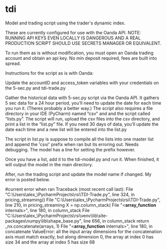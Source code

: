 # tdi
Model and trading script using the trader's dynamic index. 

These are currently configured for use with the Oanda API.
NOTE: RUNNING API KEYS EVEN LOCALLY IS DANGEROUS AND A REAL PRODUCTION SCRIPT SHOULD USE SECRETS MANAGER OR EQUIVALENT. 

To run them as is without modification, you must open an Oanda trading account and obtain an api key. No min deposit required, fees are built into spread. 

Instructions for the script as is with Oanda:

Update the accountID and access_token variables with your credentials on the 5-sec.py and tdi-trade.py

Gather the historical data with 5-sec.py script via the Oanda API. It gathers 5 sec data for a 24 hour period, you’ll need to update the date for each time you run it. (Theres probably a better way.) The script also requires a file directory in your IDE (PyCharm) named “csv” and and the script called “lists.py”. The script will run, upload the csv files into the csv directory, and print a list in the “list.py” file. If you need 30 days of data, you’ll update the date each time and a new list will be entered into the list.py

The script in list.py is suppose to compile all the lists into one master list and append the 'csv/' prefix when ran but its erroring out. Needs debugging. The model has a line for setting the prefix however.

Once you have a list, add it to the tdi-model.py and run it. When finished, it will output the model in the main directory.

After, run the trading script and update the model name if changed. My error is posted below. 

#current error when ran
Traceback (most recent call last):
  File "C:\Users\alex_\PycharmProjects\rsi\TDI-Trade.py", line 324, in <module>
    pricing_streaming()
  File "C:\Users\alex_\PycharmProjects\rsi\TDI-Trade.py", line 210, in pricing_streaming
    X = np.column_stack(
  File "<__array_function__ internals>", line 180, in column_stack
  File "C:\Users\alex_\PycharmProjects\rsi\venv\lib\site-packages\numpy\lib\shape_base.py", line 656, in column_stack
    return _nx.concatenate(arrays, 1)
  File "<__array_function__ internals>", line 180, in concatenate
ValueError: all the input array dimensions for the concatenation axis must match exactly, but along dimension 0, the array at index 0 has size 34 and the array at index 5 has size 68
